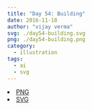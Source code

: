 ```yaml
---
title: "Day 54: Building"
date: 2016-11-18
author: "vijay verma"
svg: ./day54-building.svg
png: ./day54-building.png
category:
  - illustration
tags:
  - ai
  - svg
---
```

<li><a href="./day54-building.png" download className="btn-png">PNG</a></li>
<li><a href="./day54-building.svg" download className="btn-svg">SVG</a></li>
